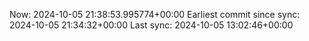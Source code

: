 Now: 2024-10-05 21:38:53.995774+00:00 Earliest commit since sync: 2024-10-05 21:34:32+00:00 Last sync: 2024-10-05 13:02:46+00:00
